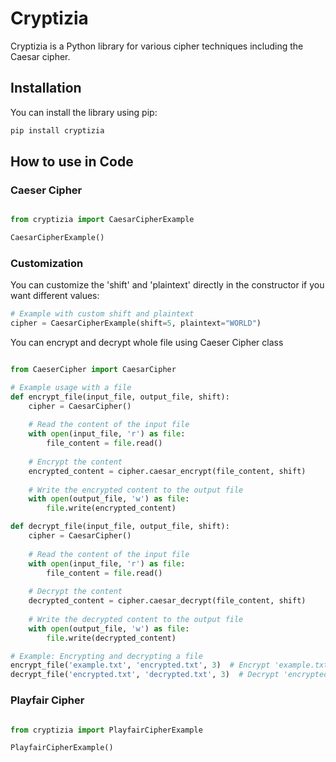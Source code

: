 # Cryptizia

Cryptizia is a Python library for various cipher techniques including the Caesar cipher. 

## Installation

You can install the library using pip:

```bash
pip install cryptizia

```
## How to use in Code

### Caeser Cipher

```python

from cryptizia import CaesarCipherExample

CaesarCipherExample()
```
### Customization
You can customize the 'shift' and 'plaintext' directly in the constructor if you want different values:
```python
# Example with custom shift and plaintext
cipher = CaesarCipherExample(shift=5, plaintext="WORLD")
```
You can encrypt and decrypt whole file using Caeser Cipher class
```python

from CaeserCipher import CaesarCipher

# Example usage with a file
def encrypt_file(input_file, output_file, shift):
    cipher = CaesarCipher()
    
    # Read the content of the input file
    with open(input_file, 'r') as file:
        file_content = file.read()
    
    # Encrypt the content
    encrypted_content = cipher.caesar_encrypt(file_content, shift)
    
    # Write the encrypted content to the output file
    with open(output_file, 'w') as file:
        file.write(encrypted_content)

def decrypt_file(input_file, output_file, shift):
    cipher = CaesarCipher()
    
    # Read the content of the input file
    with open(input_file, 'r') as file:
        file_content = file.read()
    
    # Decrypt the content
    decrypted_content = cipher.caesar_decrypt(file_content, shift)
    
    # Write the decrypted content to the output file
    with open(output_file, 'w') as file:
        file.write(decrypted_content)

# Example: Encrypting and decrypting a file
encrypt_file('example.txt', 'encrypted.txt', 3)  # Encrypt 'example.txt' with a shift of 3 and save it as 'encrypted.txt'
decrypt_file('encrypted.txt', 'decrypted.txt', 3)  # Decrypt 'encrypted.txt' with a shift of 3 and save it as 'decrypted.txt'
```

### Playfair Cipher

```python

from cryptizia import PlayfairCipherExample

PlayfairCipherExample()
```